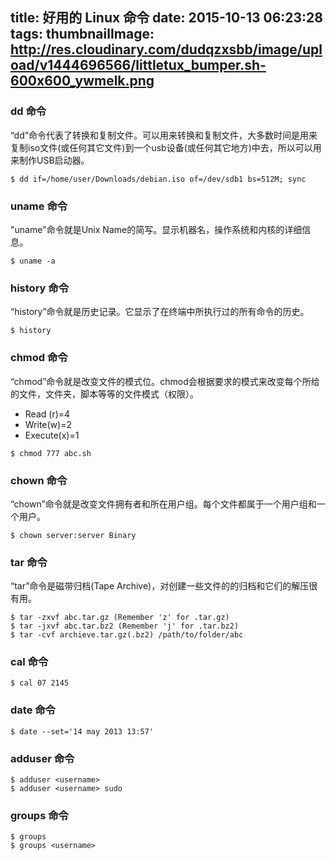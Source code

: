 title: 好用的 Linux 命令
date: 2015-10-13 06:23:28
tags:
thumbnailImage: http://res.cloudinary.com/dudqzxsbb/image/upload/v1444696566/littletux_bumper.sh-600x600_ywmelk.png
---


### dd 命令
“dd”命令代表了转换和复制文件。可以用来转换和复制文件，大多数时间是用来复制iso文件(或任何其它文件)到一个usb设备(或任何其它地方)中去，所以可以用来制作USB启动器。<br />
```
$ dd if=/home/user/Downloads/debian.iso of=/dev/sdb1 bs=512M; sync
```

### uname 命令
"uname"命令就是Unix Name的简写。显示机器名，操作系统和内核的详细信息。<br />
```
$ uname -a
```

### history 命令
“history”命令就是历史记录。它显示了在终端中所执行过的所有命令的历史。 <br />
```
$ history
```

### chmod 命令
“chmod”命令就是改变文件的模式位。chmod会根据要求的模式来改变每个所给的文件，文件夹，脚本等等的文件模式（权限）。 <br />
* Read (r)=4
* Write(w)=2
* Execute(x)=1 <br />

```
$ chmod 777 abc.sh
```

### chown 命令
“chown”命令就是改变文件拥有者和所在用户组。每个文件都属于一个用户组和一个用户。
```
$ chown server:server Binary
```

### tar 命令
“tar”命令是磁带归档(Tape Archive)，对创建一些文件的的归档和它们的解压很有用。
```
$ tar -zxvf abc.tar.gz (Remember 'z' for .tar.gz)
$ tar -jxvf abc.tar.bz2 (Remember 'j' for .tar.bz2)
$ tar -cvf archieve.tar.gz(.bz2) /path/to/folder/abc
```

### cal 命令
```
$ cal 07 2145 
```

### date 命令
```
$ date --set='14 may 2013 13:57'
```

### adduser 命令
```
$ adduser <username>
$ adduser <username> sudo
```

### groups 命令
```
$ groups
$ groups <username>
```
